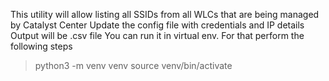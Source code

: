 This utility will allow listing all SSIDs from all WLCs that are being managed by Catalyst Center
Update the config file with credentials and IP details
Output will be .csv file
You can run it in virtual env. For that perform the following steps
>python3 -m venv venv
>source venv/bin/activate
>
